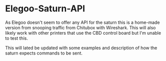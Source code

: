 # Elegoo-Saturn-API
As Elegoo doesn't seem to offer any API for the saturn this is a home-made version from snooping traffic from Chitubox with Wireshark. This will also likely work with other printers that use the CBD control board but I'm unable to test this.

This will lated be updated with some examples and description of how the saturn expects commands to be sent.